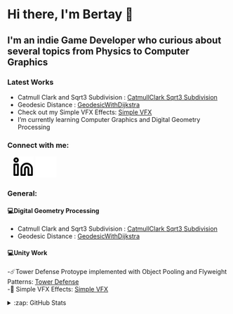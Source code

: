 # Hi there, I'm Bertay 👋 

## I'm an indie Game Developer who curious about several topics from Physics to Computer Graphics

### Latest Works
- Catmull Clark and Sqrt3 Subdivision : [CatmullClark Sqrt3 Subdivision][Subdivisions]
- Geodesic Distance : [GeodesicWithDijkstra][Geodesic]
- Check out my Simple VFX Effects: [Simple VFX][VFX]
- I’m currently learning Computer Graphics and Digital Geometry Processing

### Connect with me:

&nbsp;&nbsp;
[![website](./img/linkedin-light.svg)](https://linkedin.com/in/bertayeren#gh-light-mode-only)
[![website](./img/linkedin-dark.svg)](https://linkedin.com/in/bertayeren#gh-dark-mode-only)
&nbsp;&nbsp;

### General:
  #### :computer:Digital Geometry Processing<br/>
  - Catmull Clark and Sqrt3 Subdivision : [CatmullClark Sqrt3 Subdivision][Subdivisions]
  - Geodesic Distance : [GeodesicWithDijkstra][Geodesic]

  #### :computer:Unity Work<br/>
  -☄️Tower Defense Protoype implemented with Object Pooling and Flyweight Patterns: [Tower Defense][TowerDefense]
  <br/>
  -:milky_way: Simple VFX Effects: [Simple VFX][VFX]

  
<details>
  <summary>:zap: GitHub Stats</summary>

<img align="left" alt="codeSTACKr's GitHub Stats" src="https://github-readme-stats.vercel.app/api?username=bertaye&show_icons=true&hide_border=false&title_color=ff652f&icon_color=FFE400&bg_color=09131B&text_color=ffffff&border_color=0c1a25" />
  
</details>

[linkedin]: https://linkedin.com/in/bertayeren
[VFX]: https://github.com/bertaye/Simple-VFX
[TowerDefense]: https://github.com/bertaye/Tower-Defense-Prototype
[Geodesic]: https://github.com/bertaye/GeodesicWithDijkstra
[Subdivisions]: https://github.com/bertaye/CatmullClark-Sqrt3-Subdivision
